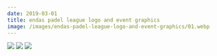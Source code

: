 ```yaml
---
date: 2019-03-01
title: endas padel league logo and event graphics
image: /images/endas-padel-league-logo-and-event-graphics/01.webp
---
```


![](/images/endas-padel-league-logo-and-event-graphics/01.webp)
![](/images/endas-padel-league-logo-and-event-graphics/02.webp)
![](/images/endas-padel-league-logo-and-event-graphics/03.webp)